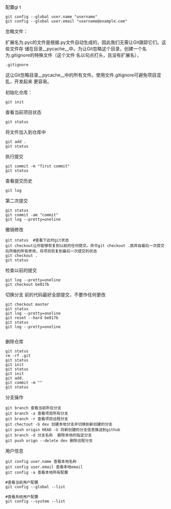 配置gi t

```
git config --global user.name "username"
git config --global user.email "username@example.com"
```

忽略文件：

扩展名为.pyc的文件是根据.py文件自动生成的，因此我们无需让Git跟踪它们。这些文件存 储在目录__pycache__中。为让Git忽略这个目录，创建一个名为.gitignore的特殊文件（这个文件 名以句点打头，且没有扩展名），

```
.gitignore
```

这让Git忽略目录__pycache__中的所有文件。使用文件.gitignore可避免项目混乱，开发起来 更容易。



初始化仓库：

```
git init
```

查看当前项目状态

```
git status
```

将文件加入到仓库中

```
git add .
git status
```

执行提交

```
git commit -m "first commit"
git status
```

查看提交历史

```
git log
```

第二次提交

```
git status
git commit -am "commit"
git log --pretty=oneline
```

撤销修改

```
git status  #查看下此时git状态
git checkout让你能够恢复到以前的任何提交。命令git checkout .放弃自最后一次提交后所做的所有修改，将项目恢复到最后一次提交的状态
git checkout .
git status

```

检查以前的提交

```
git log --pretty=oneline
git checkout be017b
```

切换分支 前的代码最好全部提交，不要作任何更改

```
git checkout master
git status
git log --pretty=oneline
git reset --hard be017b
git status
git log --pretty=oneline


```

删除仓库

```
git status
rm -rf .git
git status
git init 
git status
git init
git add.
git commit -m ""
git status
```

分支操作

```
git branch 查看当前所在分支
git branch -a 查看项目所有分支
git branch -r 查看项目远程分支
git chectout -b dev 创建本地分支并切换到新创建的分支
git push origin HEAD -U 将新创建的分支信息推送到github
git branch -d 分支名称	删除本地的指定分支
git push orign --delete dev 删除远程分支
```

用户信息

```
git config user.name 查看本地名称
git config user.email 查看本地email
git config -a 查看本地所有配置

#查看当前用户配置
git config --global --list 

#查看系统用户配置
git config --system --list

```

